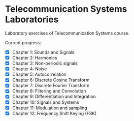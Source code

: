# Telecommunication Systems Laboratories
Laboratory exercises of Telecommunication Systems course.

Current progress:
- [x] Chapter 1: Sounds and Signals
- [x] Chapter 2: Harmonics
- [x] Chapter 3: Non-periodic signals
- [x] Chapter 4: Noise
- [x] Chapter 5: Autocorrelation
- [x] Chapter 6: Discrete Cosine Transform
- [x] Chapter 7: Discrete Fourier Transform
- [x] Chapter 8: Filtering and Convolution
- [x] Chapter 9: Differentiation and Integration
- [x] Chapter 10: Signals and Systems
- [x] Chapter 11: Modulation and sampling
- [x] Chapter 12: Frequency Shift Keying (FSK) 

